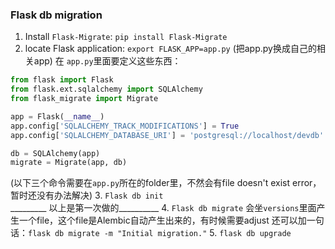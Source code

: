 ### Flask db migration
1. Install `Flask-Migrate`: `pip install Flask-Migrate`   
2. locate Flask application: `export FLASK_APP=app.py` (把app.py换成自己的相关app) 
在 `app.py`里面要定义这些东西：
```python
from flask import Flask
from flask.ext.sqlalchemy import SQLAlchemy
from flask_migrate import Migrate

app = Flask(__name__)
app.config['SQLALCHEMY_TRACK_MODIFICATIONS'] = True
app.config['SQLALCHEMY_DATABASE_URI'] = 'postgresql://localhost/devdb'

db = SQLAlchemy(app)
migrate = Migrate(app, db)
```
(以下三个命令需要在`app.py`所在的folder里，不然会有file doesn't exist error，暂时还没有办法解决)
3. `Flask db init`   
_________ 以上是第一次做的__________
4. `Flask db migrate`
会坐`versions`里面产生一个file，这个file是Alembic自动产生出来的，有时候需要adjust
还可以加一句话：`flask db migrate -m "Initial migration."`
5. `flask db upgrade`

